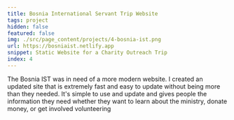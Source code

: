 ```yaml
---
title: Bosnia International Servant Trip Website
tags: project
hidden: false
featured: false
img: ./src/page_content/projects/4-bosnia-ist.png
url: https://bosniaist.netlify.app
snippet: Static Website for a Charity Outreach Trip
index: 4
---
```


The Bosnia IST was in need of a more modern website. I created an updated site that is extremely fast and easy to update
without being more than they needed. It's simple to use and update and gives people the information they need whether 
they want to learn about the ministry, donate money, or get involved volunteering

[//]: # (img: https://f000.backblazeb2.com/file/rickhenrydev-files/img/projects/4-bosnia-ist.png)
